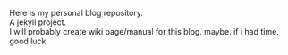 Here is my personal blog repository.  
A jekyll project.  
I will probably create wiki page/manual for this blog. maybe. if i had time. good luck
